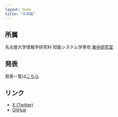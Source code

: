 ```yaml
---
layout: home
title: "平井龍"
---
```


## 所属

名古屋大学情報学研究科 知能システム学専攻 [東中研究室](https://www.ds.is.i.nagoya-u.ac.jp/)

## 発表
発表一覧は[こちら](./publications.html)

## リンク
- [X (Twitter)](https://twitter.com/i/user/1766787944369754112)
- [GitHub](https://github.com/RyuHirame)